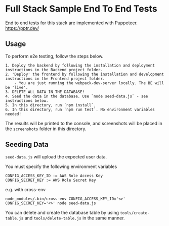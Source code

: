 # Full Stack Sample End To End Tests

End to end tests for this stack are implemented with Puppeteer. https://pptr.dev/

## Usage

To perform e2e testing, follow the steps below.

```
1. Deploy the backend by following the installation and deployment instructions in the Backend project folder.
2. 'Deploy' the frontend by following the installation and development instructions in the Frontend project folder.
    - You are just running the webpack-dev-server locally. The BE will be 'live'.
3. DELETE ALL DATA IN THE DATABASE!
4. Seed the data in the database. Use `node seed-data.js` - see instructions below.
5. In this directory, run `npm install`.
6. In this directory, run `npm run test`. No environment variables needed!
```

The results will be printed to the console, and screenshots will be placed in the `screenshots` folder in this directory.


## Seeding Data

`seed-data.js` will upload the expected user data.

You must specify the following environment variables

```
CONFIG_ACCESS_KEY_ID := AWS Role Access Key
CONFIG_SECRET_KEY := AWS Role Secret Key
```

e.g. with cross-env

```
node_modules/.bin/cross-env CONFIG_ACCESS_KEY_ID='<>' CONFIG_SECRET_KEY='<>' node seed-data.js
```

You can delete and create the database table by using `tools/create-table.js` and `tools/delete-table.js` in the same manner.